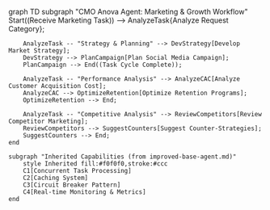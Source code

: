 graph TD
    subgraph "CMO Anova Agent: Marketing & Growth Workflow"
        Start((Receive Marketing Task)) --> AnalyzeTask{Analyze Request Category};

        AnalyzeTask -- "Strategy & Planning" --> DevStrategy[Develop Market Strategy];
        DevStrategy --> PlanCampaign[Plan Social Media Campaign];
        PlanCampaign --> End((Task Cycle Complete));

        AnalyzeTask -- "Performance Analysis" --> AnalyzeCAC[Analyze Customer Acquisition Cost];
        AnalyzeCAC --> OptimizeRetention[Optimize Retention Programs];
        OptimizeRetention --> End;
        
        AnalyzeTask -- "Competitive Analysis" --> ReviewCompetitors[Review Competitor Marketing];
        ReviewCompetitors --> SuggestCounters[Suggest Counter-Strategies];
        SuggestCounters --> End;
    end

    subgraph "Inherited Capabilities (from improved-base-agent.md)"
        style Inherited fill:#f0f0f0,stroke:#ccc
        C1[Concurrent Task Processing]
        C2[Caching System]
        C3[Circuit Breaker Pattern]
        C4[Real-time Monitoring & Metrics]
    end
